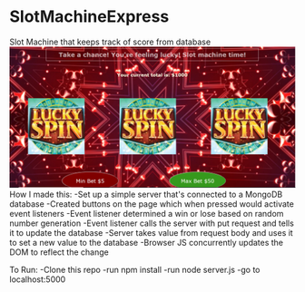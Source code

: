 # SlotMachineExpress
Slot Machine that keeps track of score from database
![slots](public/Capture.PNG)
How I made this: 
-Set up a simple server that's connected to a MongoDB database
-Created buttons on the page which when pressed would activate event listeners
-Event listener determined a win or lose based on random number generation
-Event listener calls the server with put request and tells it to update the database
-Server takes value from request body and uses it to set a new value to the database
-Browser JS concurrently updates the DOM to reflect the change

To Run: 
-Clone this repo
-run npm install
-run node server.js
-go to localhost:5000

